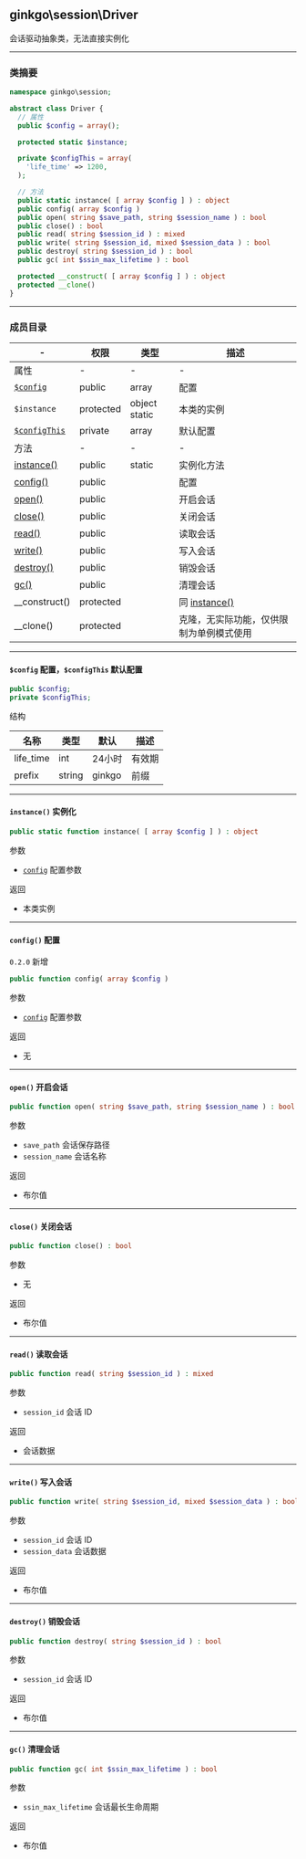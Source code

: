 ## ginkgo\session\Driver

会话驱动抽象类，无法直接实例化

----------

### 类摘要

```php
namespace ginkgo\session;

abstract class Driver {
  // 属性
  public $config = array();

  protected static $instance;

  private $configThis = array(
    'life_time' => 1200,
  );

  // 方法
  public static instance( [ array $config ] ) : object
  public config( array $config )
  public open( string $save_path, string $session_name ) : bool
  public close() : bool
  public read( string $session_id ) : mixed
  public write( string $session_id, mixed $session_data ) : bool
  public destroy( string $session_id ) : bool
  public gc( int $ssin_max_lifetime ) : bool

  protected __construct( [ array $config ] ) : object
  protected __clone()
}
```

----------

### 成员目录

| - | 权限 | 类型 | 描述 |
| - | - | - | - |
| 属性 | - | - | - |
| [`$config`](#$config) | public | array | 配置 |
| `$instance` | protected | object static | 本类的实例 |
| [`$configThis`](#$config) | private | array | 默认配置 |
| 方法 | - | - | - |
| [instance()](#instance()) | public | static | 实例化方法 |
| [config()](#config()) | public | | 配置 |
| [open()](#open()) | public | | 开启会话 |
| [close()](#close()) | public | | 关闭会话 |
| [read()](#read()) | public | | 读取会话 |
| [write()](#write()) | public | | 写入会话 |
| [destroy()](#destroy()) | public | | 销毁会话 |
| [gc()](#gc()) | public | | 清理会话 |
| __construct() | protected | | 同 [instance()](#instance()) |
| __clone() | protected | | 克隆，无实际功能，仅供限制为单例模式使用 |

----------

<span id="$config"></span>

#### `$config` 配置，`$configThis` 默认配置

``` php
public $config;
private $configThis;
```

结构

| 名称 | 类型 | 默认 | 描述 |
| - | - | - | - |
| life_time | int | 24小时 | 有效期 |
| prefix | string | ginkgo | 前缀 |

----------

<span id="instance()"></span>

#### `instance()` 实例化

``` php
public static function instance( [ array $config ] ) : object
```

参数

* [`config`](#$config) 配置参数

返回

* 本类实例

----------

<span id="config()"></span>

#### `config()` 配置

`0.2.0` 新增

``` php
public function config( array $config )
```

参数

* [`config`](#$config) 配置参数

返回

* 无

----------

<span id="open()"></span>

#### `open()` 开启会话

``` php
public function open( string $save_path, string $session_name ) : bool
```

参数

* `save_path` 会话保存路径
* `session_name` 会话名称

返回

* 布尔值

----------

<span id="close()"></span>

#### `close()` 关闭会话

``` php
public function close() : bool
```

参数

* 无

返回

* 布尔值

----------

<span id="read()"></span>

#### `read()` 读取会话

``` php
public function read( string $session_id ) : mixed
```

参数

* `session_id` 会话 ID

返回

* 会话数据

----------

<span id="write()"></span>

#### `write()` 写入会话

``` php
public function write( string $session_id, mixed $session_data ) : bool
```

参数

* `session_id` 会话 ID
* `session_data` 会话数据

返回

* 布尔值

----------

<span id="destroy()"></span>

#### `destroy()` 销毁会话

``` php
public function destroy( string $session_id ) : bool
```

参数

* `session_id` 会话 ID

返回

* 布尔值

----------

<span id="gc()"></span>

#### `gc()` 清理会话

``` php
public function gc( int $ssin_max_lifetime ) : bool
```

参数

* `ssin_max_lifetime` 会话最长生命周期

返回

* 布尔值
